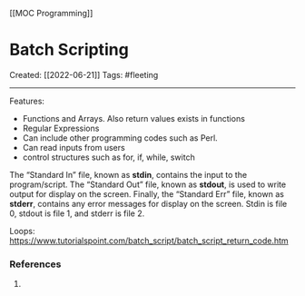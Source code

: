 [[MOC Programming]]

# Batch Scripting
Created:  [[2022-06-21]]
Tags: #fleeting 

---
Features:
- Functions and Arrays. Also return values exists in functions
- Regular Expressions
- Can include other programming codes such as Perl.
- Can read inputs from users
- control structures such as for, if, while, switch


The “Standard In” file, known as **stdin**, contains the input to the program/script. The “Standard Out” file, known as **stdout**, is used to write output for display on the screen. Finally, the “Standard Err” file, known as **stderr**, contains any error messages for display on the screen.
Stdin is file 0, stdout is file 1, and stderr is file 2.


Loops:
https://www.tutorialspoint.com/batch_script/batch_script_return_code.htm



















### References
1. 
